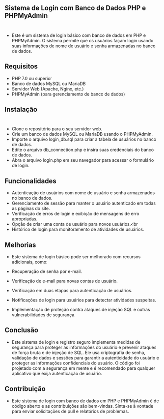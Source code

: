 ## Sistema de Login com Banco de Dados PHP e PHPMyAdmin<br><br>
* Este é um sistema de login básico com banco de dados em PHP e PHPMyAdmin. O sistema permite que os usuários façam login usando suas informações de nome de usuário e senha armazenadas no banco de dados.<br>

## Requisitos<br>
* PHP 7.0 ou superior<br>
* Banco de dados MySQL ou MariaDB<br>
* Servidor Web (Apache, Nginx, etc.)<br>
* PHPMyAdmin (para gerenciamento de banco de dados)<br>

## Instalação<br><br>
* Clone o repositório para o seu servidor web.<br>
* Crie um banco de dados MySQL ou MariaDB usando o PHPMyAdmin.<br>
* Importe o arquivo login_db.sql para criar a tabela de usuários no banco de dados.<br>
* Edite o arquivo db_connection.php e insira suas credenciais do banco de dados.<br>
* Abra o arquivo login.php em seu navegador para acessar o formulário de login.<br>

## Funcionalidades<br>
* Autenticação de usuários com nome de usuário e senha armazenados no banco de dados.<br>
* Gerenciamento de sessão para manter o usuário autenticado em todas as páginas do site.<br>
* Verificação de erros de login e exibição de mensagens de erro apropriadas.<br>
* Opção de criar uma conta de usuário para novos usuários.<br
* Histórico de login para monitoramento de atividades de usuários.<br>

## Melhorias<br>
* Este sistema de login básico pode ser melhorado com recursos adicionais, como:<br>

* Recuperação de senha por e-mail.<br>
* Verificação de e-mail para novas contas de usuário.<br>
* Verificação em duas etapas para autenticação de usuários.<br>
* Notificações de login para usuários para detectar atividades suspeitas.<br>
* Implementação de proteção contra ataques de injeção SQL e outras vulnerabilidades de segurança.<br>

## Conclusão<br>
* Este sistema de login e registro seguro implementa medidas de segurança para proteger as informações do usuário e prevenir ataques de força bruta e de injeção de SQL. Ele usa criptografia de senha, validação de dados e sessões para garantir a autenticidade do usuário e proteger as informações confidenciais do usuário. O código foi projetado com a segurança em mente e é recomendado para qualquer aplicativo que exija autenticação de usuário.

## Contribuição<br>
* Este sistema de login com banco de dados em PHP e PHPMyAdmin é de código aberto e as contribuições são bem-vindas. Sinta-se à vontade para enviar solicitações de pull e relatórios de problemas.
